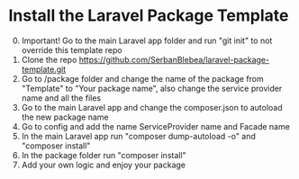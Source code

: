 # Install the Laravel Package Template

0. Important! Go to the main Laravel app folder and run "git init" to not override this template repo
1. Clone the repo https://github.com/SerbanBlebea/laravel-package-template.git
2. Go to /package folder and change the name of the package from "Template" to "Your package name", also change the service provider name and all the files
3. Go to the main Laravel app and change the composer.json to autoload the new package name
4. Go to config and add the name ServiceProvider name and Facade name
5. In the main Laravel app run "composer dump-autoload -o" and "composer install"
6. In the package folder run "composer install"
7. Add your own logic and enjoy your package
